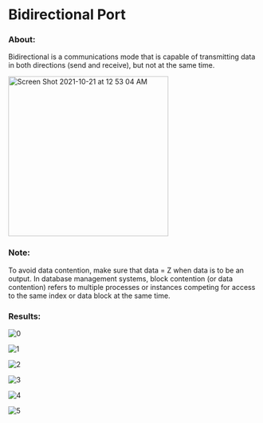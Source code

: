 # Bidirectional Port

### About:

Bidirectional is a communications mode that is capable of transmitting data in both directions (send and receive), but not at the same time.
 
<img width="321" alt="Screen Shot 2021-10-21 at 12 53 04 AM" src="https://user-images.githubusercontent.com/89553126/138219463-1ed53d37-0c29-4532-9049-e213202ff03a.png">

### Note:

To avoid data contention, make sure that data = Z when data is to be an output. In database management systems, block contention (or data contention) refers to multiple processes or instances competing for access to the same index or data block at the same time.

### Results:

![0](https://user-images.githubusercontent.com/89553126/138342475-d8fb0988-fc97-45d8-a73c-cdf2384f0a88.png)

![1](https://user-images.githubusercontent.com/89553126/138342485-d133533a-30dc-47b9-bd9e-a21c44ba5409.png)

![2](https://user-images.githubusercontent.com/89553126/138342494-dbf1244b-76e7-4636-adad-2bb56c3a1319.png)

![3](https://user-images.githubusercontent.com/89553126/138342500-02caf291-5bae-4e57-970a-d0c948bf09b7.png)

![4](https://user-images.githubusercontent.com/89553126/138342508-65b80292-0d76-4564-be36-5ebe7201577a.png)

![5](https://user-images.githubusercontent.com/89553126/138342517-5a9bdec3-e9ba-4a35-b025-53515b7e5717.png)
